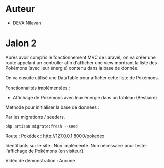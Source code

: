 # Auteur
- DEVA Nilavan

# Jalon 2

Après avoir compris le fonctionnement MVC de Laravel, on va créer une route appelant un controller afin d'afficher une view montrant la liste des Pokémons (avec leur énergie) contenu dans la base de donnée.

On va ensuite utilisé une DataTable pour afficher cette liste de Pokémons.

Fonctionnalités implémentées :
- Affichage de Pokémons avec leur énergie dans un tableau (Bestiaire)

Méthode pour initialiser la base de données :

Par les migrations / seeders.
```
php artisan migrate:fresh --seed
```

Route :
Pokédex : http://127.0.0.1:8000/pokedex

Identifiants sur le site :
Non implémenté.
Non nécessaire pour tester l'affichage de Pokémons (en visiteur).

Vidéo de démonstration : Aucune